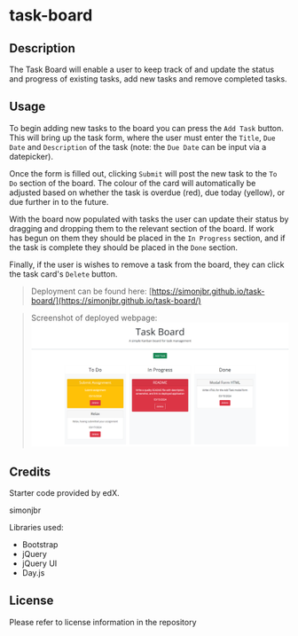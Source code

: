 # task-board

## Description

The Task Board will enable a user to keep track of and update the status and progress of existing tasks, add new tasks and remove completed tasks. 

## Usage

To begin adding new tasks to the board you can press the `Add Task` button. This will bring up the task form, where the user must enter the `Title`, `Due Date` and `Description` of the task (note: the `Due Date` can be input via a datepicker).

Once the form is filled out, clicking `Submit` will post the new task to the `To Do` section of the board. The colour of the card will automatically be adjusted based on whether the task is overdue (red), due today (yellow), or due further in to the future.

With the board now populated with tasks the user can update their status by dragging and dropping them to the relevant section of the board. If work has begun on them they should be placed in the `In Progress` section, and if the task is complete they should be placed in the `Done` section.

Finally, if the user is wishes to remove a task from the board, they can click the task card's `Delete` button.

>Deployment can be found here:
[https://simonjbr.github.io/task-board/](https://simonjbr.github.io/task-board/)

>Screenshot of deployed webpage:
![Deployed webpage screenshot](./assets/images/deployed-task-board-screenshot.png)

## Credits

Starter code provided by edX.

simonjbr

Libraries used:
- Bootstrap
- jQuery
- jQuery UI
- Day.js

## License

Please refer to license information in the repository